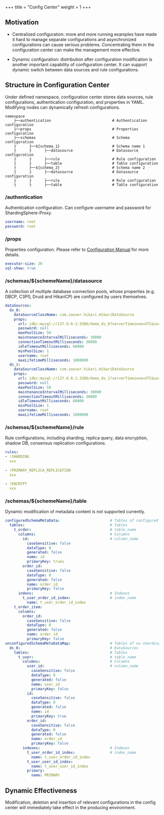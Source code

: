 +++
title = "Config Center"
weight = 1
+++

## Motivation

- Centralized configuration: more and more running examples have made it hard to manage separate configurations and asynchronized configurations can cause serious problems. Concentrating them in the configuration center can make the management more effective.

- Dynamic configuration: distribution after configuration modification is another important capability of configuration center. It can support dynamic switch between data sources and rule configurations.

## Structure in Configuration Center

Under defined namespace, configuration center stores data sources, rule configurations, authentication configuration, and properties in YAML. Modifying nodes can dynamically refresh configurations.

```
namespace
    ├──authentication                            # Authentication configuration
    ├──props                                     # Properties configuration
    ├──schemas                                   # Schema configuration
    ├      ├──${schema_1}                        # Schema name 1
    ├      ├      ├──datasource                  # Datasource configuration
    ├      ├      ├──rule                        # Rule configuration
    ├      ├      ├──table                       # Table configuration
    ├      ├──${schema_2}                        # Schema name 2
    ├      ├      ├──datasource                  # Datasource configuration
    ├      ├      ├──rule                        # Rule configuration
    ├      ├      ├──table                       # Table configuration
```

### /authentication

Authentication configuration. Can configure username and password for ShardingSphere-Proxy.

```yaml
username: root
password: root
```

### /props

Properties configuration. Please refer to [Configuration Manual](/en/user-manual/shardingsphere-jdbc/configuration/) for more details.

```yaml
executor-size: 20
sql-show: true
```

### /schemas/${schemeName}/datasource

A collection of multiple database connection pools, whose properties (e.g. DBCP, C3P0, Druid and HikariCP) are configured by users themselves.

```yaml
dataSources:
  ds_0: 
    dataSourceClassName: com.zaxxer.hikari.HikariDataSource
    props:
      url: jdbc:mysql://127.0.0.1:3306/demo_ds_0?serverTimezone=UTC&useSSL=false
      password: null
      maxPoolSize: 50
      maintenanceIntervalMilliseconds: 30000
      connectionTimeoutMilliseconds: 30000
      idleTimeoutMilliseconds: 60000
      minPoolSize: 1
      username: root
      maxLifetimeMilliseconds: 1800000
  ds_1: 
    dataSourceClassName: com.zaxxer.hikari.HikariDataSource
    props:
      url: jdbc:mysql://127.0.0.1:3306/demo_ds_1?serverTimezone=UTC&useSSL=false
      password: null
      maxPoolSize: 50
      maintenanceIntervalMilliseconds: 30000
      connectionTimeoutMilliseconds: 30000
      idleTimeoutMilliseconds: 60000
      minPoolSize: 1
      username: root
      maxLifetimeMilliseconds: 1800000
```

### /schemas/${schemeName}/rule

Rule configurations, including sharding, replica query, data encryption, shadow DB, consensus replication configurations.

```yaml
rules:
- !SHARDING
  xxx
  
- !PRIMARY_REPLICA_REPLICATION
  xxx
  
- !ENCRYPT
  xxx
```

### /schemas/${schemeName}/table

Dynamic modification of metadata content is not supported currently.

```yaml
configuredSchemaMetaData:                       # Tables of configured with sharding rules
  tables:                                       # Tables
    t_order:                                    # table_name
      columns:                                  # Columns
        id:                                     # column_name
          caseSensitive: false
          dataType: 0
          generated: false
          name: id
          primaryKey: trues
        order_id:
          caseSensitive: false
          dataType: 0
          generated: false
          name: order_id
          primaryKey: false
      indexs:                                   # Indexes
        t_user_order_id_index:                  # index_name
          name: t_user_order_id_index
    t_order_item:
      columns:
        order_id:
          caseSensitive: false
          dataType: 0
          generated: false
          name: order_id
          primaryKey: false
unconfiguredSchemaMetaDataMap:                  # Tables of no sharding rules configured
  ds_0:                                         # DataSources
    tables:                                     # Tables
      t_user:                                   # table_name
        columns:                                # Columns
          user_id:                              # column_name
            caseSensitive: false
            dataType: 0
            generated: false
            name: user_id
            primaryKey: false
          id:
            caseSensitive: false
            dataType: 0
            generated: false
            name: id
            primaryKey: true
          order_id:
            caseSensitive: false
            dataType: 0
            generated: false
            name: order_id
            primaryKey: false
        indexes:                                # Indexes
          t_user_order_id_index:                # index_name
            name: t_user_order_id_index
          t_user_user_id_index:
            name: t_user_user_id_index
          primary:
            name: PRIMARY
```

## Dynamic Effectiveness

Modification, deletion and insertion of relevant configurations in the config center will immediately take effect in the producing environment.
